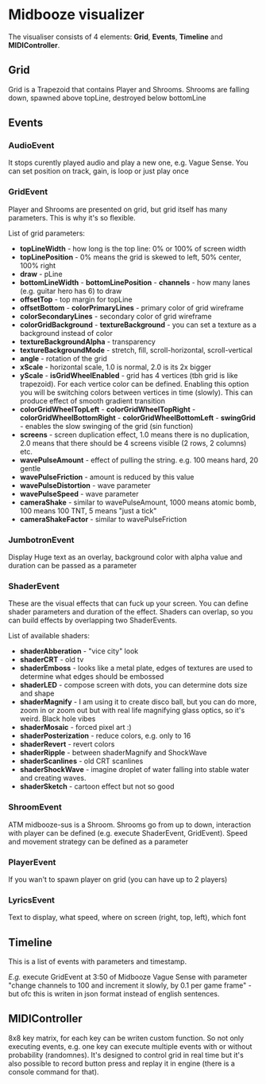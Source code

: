 # Midbooze visualizer

The visualiser consists of 4 elements: **Grid**, **Events**, **Timeline** and **MIDIController**.

## Grid

Grid is a Trapezoid that contains Player and Shrooms. Shrooms are falling down, spawned above topLine, destroyed below bottomLine

## Events

### AudioEvent
It stops curently played audio and play a new one, e.g. Vague Sense. You can set position on track, gain, is loop or just play once

### GridEvent
Player and Shrooms are presented on grid, but grid itself has many parameters. This is why it's so flexible.

List of grid parameters:
- **topLineWidth** - how long is the top line: 0% or 100% of screen width
- **topLinePosition** - 0% means the grid is skewed to left, 50% center, 100% right
- **draw** - pLine
- **bottomLineWidth** - **bottomLinePosition** - **channels** - how many lanes (e.g. guitar hero has 6) to draw
- **offsetTop** - top margin for topLine
- **offsetBottom** - **colorPrimaryLines** - primary color of grid wireframe
- **colorSecondaryLines** - secondary color of grid wireframe
- **colorGridBackground** - **textureBackground** - you can set a texture as a background instead of color
- **textureBackgroundAlpha** - transparency
- **textureBackgroundMode** - stretch, fill, scroll-horizontal, scroll-vertical
- **angle** - rotation of the grid
- **xScale** - horizontal scale, 1.0 is normal, 2.0 is its 2x bigger
- **yScale** - **isGridWheelEnabled** - grid has 4 vertices (tbh grid is like trapezoid). For each vertice color can be defined. Enabling this option you will be switching colors between vertices in time (slowly). This can produce effect of smooth gradient transition
- **colorGridWheelTopLeft** - **colorGridWheelTopRight** - **colorGridWheelBottomRight** - **colorGridWheelBottomLeft** - **swingGrid** - enables the slow swinging of the grid (sin function)
- **screens** - screen duplication effect, 1.0 means there is no duplication, 2.0 means that there should be 4 screens visible (2 rows, 2 columns) etc.
- **wavePulseAmount** - effect of pulling the string. e.g. 100 means hard, 20 gentle
- **wavePulseFriction** - amount is reduced by this value
- **wavePulseDistortion** - wave parameter
- **wavePulseSpeed** - wave parameter
- **cameraShake** - similar to wavePulseAmount, 1000 means atomic bomb, 100 means 100 TNT, 5 means "just a tick"
- **cameraShakeFactor** - similar to wavePulseFriction

### JumbotronEvent 
Display Huge text as an overlay, background color with alpha value and duration can be passed as a parameter

### ShaderEvent
These are the visual effects that can fuck up your screen. You can define shader parameters and duration of the effect. Shaders can overlap, so you can build effects by overlapping two ShaderEvents.

List of available shaders:
- **shaderAbberation** - "vice city" look
- **shaderCRT** - old tv
- **shaderEmboss** - looks like a metal plate, edges of textures are used to determine what edges should be embossed
- **shaderLED** - compose screen with dots, you can determine dots size and shape
- **shaderMagnify** - I am using it to create disco ball, but you can do more, zoom in or zoom out but with real life magnifying glass optics, so it's weird. Black hole vibes
- **shaderMosaic** - forced pixel art :)
- **shaderPosterization** - reduce colors, e.g. only to 16
- **shaderRevert** - revert colors
- **shaderRipple** - between shaderMagnify and ShockWave
- **shaderScanlines** - old CRT scanlines
- **shaderShockWave** - imagine droplet of water falling into stable water and creating waves.
- **shaderSketch** - cartoon effect but not so good

### ShroomEvent
ATM midbooze-sus is a Shroom. Shrooms go from up to down, interaction with player can be defined (e.g. execute ShaderEvent, GridEvent). Speed and movement strategy can be defined as a parameter

### PlayerEvent
If you wan't to spawn player on grid (you can have up to 2 players)

### LyricsEvent
Text to display, what speed, where on screen (right, top, left), which font

## Timeline
This is a list of events with parameters and timestamp. 

*E.g.* execute GridEvent at 3:50 of Midbooze Vague Sense with parameter "change channels to 100 and increment it slowly, by 0.1 per game frame" - but ofc this is writen in json format instead of english sentences.

## MIDIController
8x8 key matrix, for each key can be writen custom function. So not only executing events, e.g. one key can execute multiple events with or without probability (randomnes). It's designed to control grid in real time but it's also possible to record button press and replay it in engine (there is a console command for that).
